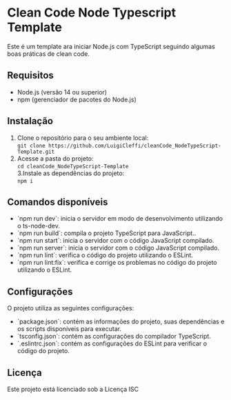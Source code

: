 # Clean Code Node Typescript Template  
Este é um template ara iniciar Node.js com TypeScript seguindo algumas boas práticas de clean code.

## Requisitos  
<ul>
    <li>Node.js (versão 14 ou superior)</li>
    <li>npm (gerenciador de pacotes do Node.js)</li>
</ul>

## Instalação 
1. Clone o repositório para o seu ambiente local:  
`git clone https://github.com/LuigiCleffi/cleanCode_NodeTypeScript-Template.git`
2. Acesse a pasta do projeto:  
`cd cleanCode_NodeTypeScript-Template`  
3.Instale as dependências do projeto:  
`npm i`

## Comandos disponíveis  
<ul>
    <li>`npm run dev`: inicia o servidor em modo de desenvolvimento utilizando o ts-node-dev.</li>
    <li>`npm run build`: compila o projeto TypeScript para JavaScript..</li>
    <li>`npm run start`: inicia o servidor com o código JavaScript compilado.</li>
    <li>`npm run server`: inicia o servidor com o código JavaScript compilado.</li>
    <li>`npm run lint`: verifica o código do projeto utilizando o ESLint.</li>
    <li>`npm run lint:fix`: verifica e corrige os problemas no código do projeto utilizando o ESLint.</li>
</ul>

## Configurações  
O projeto utiliza as seguintes configurações:  
<ul>
    <li>`package.json`: contém as informações do projeto, suas dependências e os scripts disponíveis para executar.</li>
    <li>`tsconfig.json`: contém as configurações do compilador TypeScript.</li>
    <li>`.eslintrc.json`: contém as configurações do ESLint para verificar o código do projeto.</li>
</ul>

## Licença
Este projeto está licenciado sob a Licença ISC

